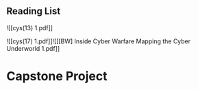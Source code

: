 
## Reading List
![[cys(13) 1.pdf]]

![[cys(17) 1.pdf]]![[[BW] Inside Cyber Warfare Mapping the Cyber Underworld 1.pdf]]


# Capstone Project
